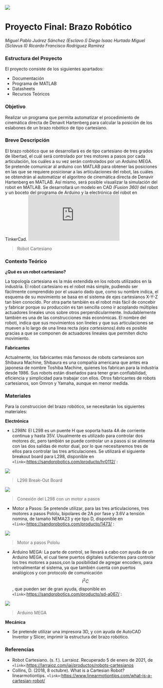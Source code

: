 ![](https://mextudia.com/wp-content/uploads/2017/12/lasalle-700x321.jpg)
# Proyecto Final: Brazo Robótico 
*Miguel Pablo Juárez Sánchez (Esclavo I)*
*Diego Isaac Hurtado Miguel (Sclavus II)*
*Ricardo Francisco Rodríguez Ramírez*



### Estructura del Proyecto

El proyecto consiste de los siguientes apartados:
  - Documentación
  - Programa de MATLAB
  - Datasheets
  - Recursos Teóricos

### Objetivo

Realizar un programa que permita automatizar el procedimiento de cinemática directa de Denavit Hartenberg para calcular la posición de los eslabones de un brazo robótico de tipo cartesiano.

### Breve Descripción

El brazo robótico que se desarrollará es de tipo cartesiano de tres grados de libertad, el cuál será controlado por tres motores a pasos por cada articulación, los cuáles a su vez serán controlados por un Arduino MEGA. Se pretende comunicar al arduino con MATLAB para obtener las posiciones en las que se requiere posicionar a las articulaciones del robot, las cuáles se obtendrán al automatizar el algoritmo de cinemática directa de Denavir Hartenberg en MATLAB. Así mismo, será posible visualizar la simulación del robot en MATLAB. Se desarrollará un modelo en CAD *(Fusion 360)* del robot y un boceto del programa de Arduino y la electrónica del robot en TinkerCad.
![](https://www.udesantiagovirtual.cl/moodle2/pluginfile.php?file=/55549/mod_book/chapter/224/figuras/Ch2_fig2-7a.png)
>Robot Cartesiano

### Contexto Teórico

**¿Qué es un robot cartesiano?**

La topología cartesiana es la más extendida en los robots utilizados en la industria. El robot cartesiano es el robot más simple, pudiendo ser fácilmente comprendido por el usuario dado que, como su nombre indica, el esquema de su movimiento se basa en el sistema de ejes cartesianos X-Y-Z tan bien conocido. Por otra parte también es el robot más fácil de concebir y fabricar porque su producción es tan sencilla como ir acoplando múltiples actuadores lineales unos sobre otros perpendicularmente. Indudablemente también es una de las construcciones más económicas.
El nombre del roboti, indica que sus movimientos son lineles y que sus articulaciones se mueven a lo largo de una linea recta *(ejes cartesianos)*.ésto es posible gracias a que se componen de actuadores lineales que permiten dicho movimiento.

**Fabricantes**

Actualmente, los fabricantes más famosos de robots cartesianos son Shibaura Machine, Shibaura es una compañía americana que antes era japonesa de nombre Toshiba Machine, quienes los fabrican para la industria desde 1986. Sus robots están diseñados para tener gran confiabilidad, eficiencia y simplicidad para trabajar con ellos.
Otros fabricantes de robots cartesianos, son Omron y Yamaha, aunque en menor medida.

### Materiales

Para la construccion del brazo robótico, se necesitarán los siguientes materiales:

**Electrónica**

  - L298N: El L298 es un puente H que soporta hasta 4A de corriente continua y hasta 35V. Usualmente es utilizado para controlar dos motores dc, pero también se puede controlar un 
    a pasos si se alimenta con las dos salidas de motor dual, por lo que necesitaremos tres de ellos para controlar las tres articulaciones. Se utilizará el siguiente breakout         board para L298, disponible en `<link>`:<https://sandorobotics.com/producto/hr0112/> :
    
![](https://www.geekfactory.mx/wp-content/uploads/2013/06/modulo-l298n-puente-h-driver-motores.jpg)
 >L298 Break-Out Board
 
![](https://www.makerguides.com/wp-content/uploads/2019/05/l298n-motor-driver-with-stepper-motor-and-arduino-wiring-diagram-schematic-pinout.jpg)
 >Conexión del L298 con un motor a pasos
 
  - Motor a Pasos: Se pretende utilizar, para las tres articulaciones, tres motores a pasos Pololu, bipolares de 2A por fase y 3.6V a tensión nomina, de tamaño NEMA23 y eje tipo     D, disponible en `<link>`:<https://sandorobotics.com/producto/1473/> :
  
![](https://sandorobotics.com/wp-content/uploads/2020/07/0J4736.1200.jpg)
 >Motor a pasos Pololu
 
  - Arduino MEGA: La parte de control, se llevará a cabo con ayuda de un Arduino MEGA, el cual tiene puertos digitales suficientes para controlar los tres motores a pasos,con la     posibilidad de agregar encoders, para retroalimentar el sistema, ya que también cuenta con puertos analógicos y con protocolo de comunicación $$I^2C$$, que pueden ser de         gran ayuda, disponible en `<link>`:<https://sandorobotics.com/producto/sd-a067/> :
  
![](https://sandorobotics.com/wp-content/uploads/2017/09/arduino-mega-2560-r3-generico-con-cable-usb-atmega2560-16au-D_NQ_NP_461011-MEC20451432743_102015-F.jpg)
 >Arduino MEGA
 
**Mecánica**

  - Se pretende utilizar una impresora 3D, y con ayuda de AutoCAD Inventor y Slicer, imprimir la estructura del brazo robótico.
    
### Referencias

  - Robot Cartesiano. (s. f.). Larraioz. Recuperado 5 de enero de 2021, de `<link>`:<https://larraioz.com/iai/productos/robots-cartesianos>
  - Collins, D. (2018, 8 octubre). What is a Cartesian Robot? linearmotiontips. `<link>`:<https://www.linearmotiontips.com/what-is-a-cartesian-robot/>
  
  

